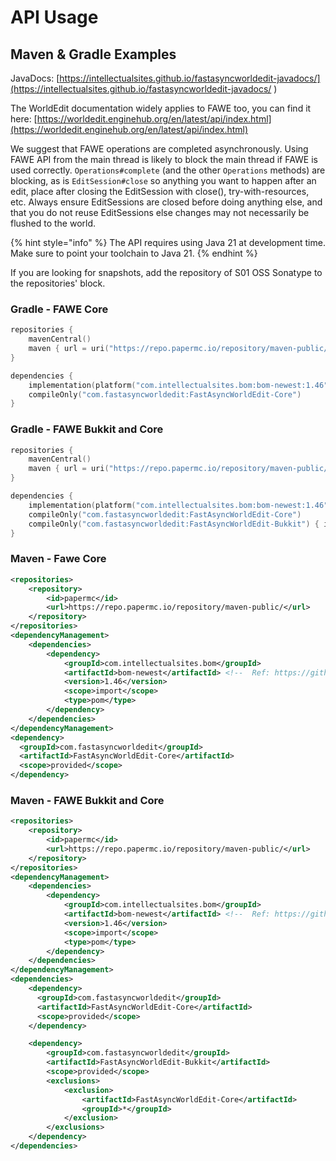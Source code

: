 # API Usage

## Maven & Gradle Examples

JavaDocs: [https://intellectualsites.github.io/fastasyncworldedit-javadocs/](https://intellectualsites.github.io/fastasyncworldedit-javadocs/ )

The WorldEdit documentation widely applies to FAWE too, you can find it here: [https://worldedit.enginehub.org/en/latest/api/index.html](https://worldedit.enginehub.org/en/latest/api/index.html)

We suggest that FAWE operations are completed asynchronously. Using FAWE API from the main thread is likely to block the main thread if FAWE is used correctly. `Operations#complete` (and the other `Operations` methods) are blocking, as is `EditSession#close` so anything you want to happen after an edit, place after closing the EditSession with close(), try-with-resources, etc. Always ensure EditSessions are closed before doing anything else, and that you do not reuse EditSessions else changes may not necessarily be flushed to the world.

{% hint style="info" %}
The API requires using Java 21 at development time. Make sure to point your toolchain to Java 21.
{% endhint %}

If you are looking for snapshots, add the repository of S01 OSS Sonatype to the repositories' block.

### Gradle - FAWE Core

```kt
repositories {
    mavenCentral()
    maven { url = uri("https://repo.papermc.io/repository/maven-public/") }
}

dependencies {
    implementation(platform("com.intellectualsites.bom:bom-newest:1.46")) // Ref: https://github.com/IntellectualSites/bom 
    compileOnly("com.fastasyncworldedit:FastAsyncWorldEdit-Core")
}
```

### Gradle - FAWE Bukkit and Core

```kt
repositories {
    mavenCentral()
    maven { url = uri("https://repo.papermc.io/repository/maven-public/") }
}

dependencies {
    implementation(platform("com.intellectualsites.bom:bom-newest:1.46")) // Ref: https://github.com/IntellectualSites/bom 
    compileOnly("com.fastasyncworldedit:FastAsyncWorldEdit-Core")
    compileOnly("com.fastasyncworldedit:FastAsyncWorldEdit-Bukkit") { isTransitive = false }
}
```

### Maven - Fawe Core

```xml
<repositories>
    <repository>
        <id>papermc</id>
        <url>https://repo.papermc.io/repository/maven-public/</url>
    </repository>
</repositories>
<dependencyManagement>
    <dependencies>
        <dependency>
            <groupId>com.intellectualsites.bom</groupId>
            <artifactId>bom-newest</artifactId> <!--  Ref: https://github.com/IntellectualSites/bom -->
            <version>1.46</version>
            <scope>import</scope>
            <type>pom</type>
        </dependency>
    </dependencies>
</dependencyManagement>
<dependency>
  <groupId>com.fastasyncworldedit</groupId>
  <artifactId>FastAsyncWorldEdit-Core</artifactId>
  <scope>provided</scope>
</dependency>
```

### Maven - FAWE Bukkit and Core


```xml
<repositories>
    <repository>
        <id>papermc</id>
        <url>https://repo.papermc.io/repository/maven-public/</url>
    </repository>
</repositories>
<dependencyManagement>
    <dependencies>
        <dependency>
            <groupId>com.intellectualsites.bom</groupId>
            <artifactId>bom-newest</artifactId> <!--  Ref: https://github.com/IntellectualSites/bom -->
            <version>1.46</version>
            <scope>import</scope>
            <type>pom</type>
        </dependency>
    </dependencies>
</dependencyManagement>
<dependencies>
    <dependency>
      <groupId>com.fastasyncworldedit</groupId>
      <artifactId>FastAsyncWorldEdit-Core</artifactId>
      <scope>provided</scope>
    </dependency>

    <dependency>
        <groupId>com.fastasyncworldedit</groupId>
        <artifactId>FastAsyncWorldEdit-Bukkit</artifactId>
        <scope>provided</scope>
        <exclusions>
            <exclusion>
                <artifactId>FastAsyncWorldEdit-Core</artifactId>
                <groupId>*</groupId>
            </exclusion>
        </exclusions>
    </dependency>
</dependencies>
```
